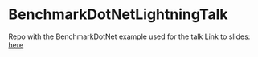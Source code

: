 # BenchmarkDotNetLightningTalk
Repo with the BenchmarkDotNet example  used for the talk
Link to slides: [here](https://docs.google.com/presentation/d/1_fRKzmAAwgfT9WASKB5lcJj4BNd6HJyouz-bvUtqRYo)
